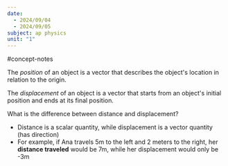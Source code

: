 ```yaml
---
date:
  - 2024/09/04
  - 2024/09/05
subject: ap physics
unit: "1"
---
```


#concept-notes

The *position* of an object is a vector that describes the object's location in relation to the origin. 

The *displacement* of an object is a vector that starts from an object's initial position and ends at its final position.

What is the difference between distance and displacement? 
- Distance is a scalar quantity, while displacement is a vector quantity (has direction)
- For example, if Ana travels 5m to the left and 2 meters to the right, her **distance traveled** would be 7m, while her displacement would only be -3m